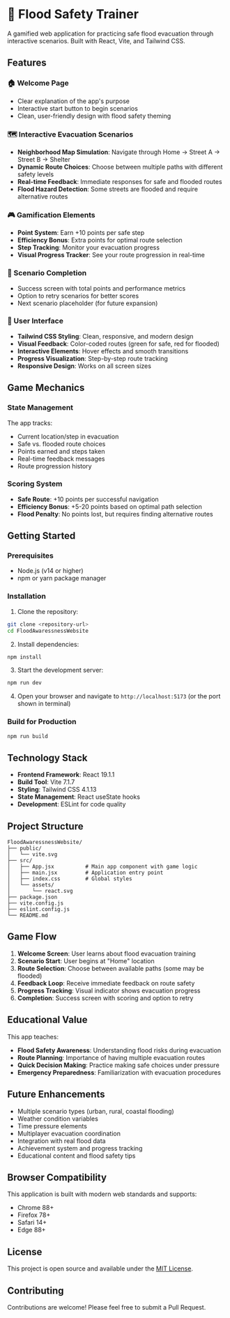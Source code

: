 # 🌊 Flood Safety Trainer

A gamified web application for practicing safe flood evacuation through interactive scenarios. Built with React, Vite, and Tailwind CSS.

## Features

### 🏠 Welcome Page
- Clear explanation of the app's purpose
- Interactive start button to begin scenarios
- Clean, user-friendly design with flood safety theming

### 🗺️ Interactive Evacuation Scenarios
- **Neighborhood Map Simulation**: Navigate through Home → Street A → Street B → Shelter
- **Dynamic Route Choices**: Choose between multiple paths with different safety levels
- **Real-time Feedback**: Immediate responses for safe and flooded routes
- **Flood Hazard Detection**: Some streets are flooded and require alternative routes

### 🎮 Gamification Elements
- **Point System**: Earn +10 points per safe step
- **Efficiency Bonus**: Extra points for optimal route selection
- **Step Tracking**: Monitor your evacuation progress
- **Visual Progress Tracker**: See your route progression in real-time

### 🎯 Scenario Completion
- Success screen with total points and performance metrics
- Option to retry scenarios for better scores
- Next scenario placeholder (for future expansion)

### 🎨 User Interface
- **Tailwind CSS Styling**: Clean, responsive, and modern design
- **Visual Feedback**: Color-coded routes (green for safe, red for flooded)
- **Interactive Elements**: Hover effects and smooth transitions
- **Progress Visualization**: Step-by-step route tracking
- **Responsive Design**: Works on all screen sizes

## Game Mechanics

### State Management
The app tracks:
- Current location/step in evacuation
- Safe vs. flooded route choices
- Points earned and steps taken
- Real-time feedback messages
- Route progression history

### Scoring System
- **Safe Route**: +10 points per successful navigation
- **Efficiency Bonus**: +5-20 points based on optimal path selection
- **Flood Penalty**: No points lost, but requires finding alternative routes

## Getting Started

### Prerequisites
- Node.js (v14 or higher)
- npm or yarn package manager

### Installation

1. Clone the repository:
```bash
git clone <repository-url>
cd FloodAwaressnessWebsite
```

2. Install dependencies:
```bash
npm install
```

3. Start the development server:
```bash
npm run dev
```

4. Open your browser and navigate to `http://localhost:5173` (or the port shown in terminal)

### Build for Production
```bash
npm run build
```

## Technology Stack

- **Frontend Framework**: React 19.1.1
- **Build Tool**: Vite 7.1.7
- **Styling**: Tailwind CSS 4.1.13
- **State Management**: React useState hooks
- **Development**: ESLint for code quality

## Project Structure

```
FloodAwaressnessWebsite/
├── public/
│   └── vite.svg
├── src/
│   ├── App.jsx          # Main app component with game logic
│   ├── main.jsx         # Application entry point
│   ├── index.css        # Global styles
│   └── assets/
│       └── react.svg
├── package.json
├── vite.config.js
├── eslint.config.js
└── README.md
```

## Game Flow

1. **Welcome Screen**: User learns about flood evacuation training
2. **Scenario Start**: User begins at "Home" location
3. **Route Selection**: Choose between available paths (some may be flooded)
4. **Feedback Loop**: Receive immediate feedback on route safety
5. **Progress Tracking**: Visual indicator shows evacuation progress
6. **Completion**: Success screen with scoring and option to retry

## Educational Value

This app teaches:
- **Flood Safety Awareness**: Understanding flood risks during evacuation
- **Route Planning**: Importance of having multiple evacuation routes
- **Quick Decision Making**: Practice making safe choices under pressure
- **Emergency Preparedness**: Familiarization with evacuation procedures

## Future Enhancements

- Multiple scenario types (urban, rural, coastal flooding)
- Weather condition variables
- Time pressure elements
- Multiplayer evacuation coordination
- Integration with real flood data
- Achievement system and progress tracking
- Educational content and flood safety tips

## Browser Compatibility

This application is built with modern web standards and supports:
- Chrome 88+
- Firefox 78+
- Safari 14+
- Edge 88+

## License

This project is open source and available under the [MIT License](LICENSE).

## Contributing

Contributions are welcome! Please feel free to submit a Pull Request.
